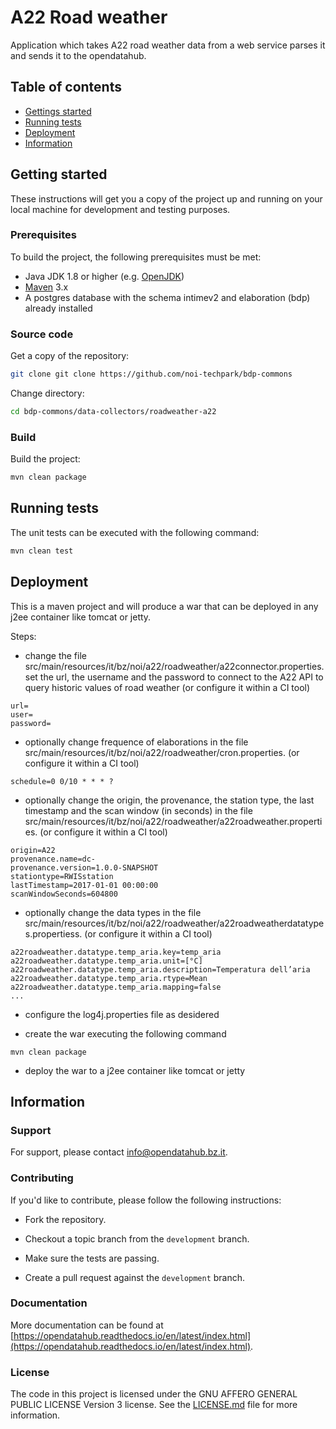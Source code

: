 # A22 Road weather


Application which takes A22 road weather data from a web service parses it and sends it to the opendatahub.

## Table of contents

- [Gettings started](#getting-started)
- [Running tests](#running-tests)
- [Deployment](#deployment)
- [Information](#information)

## Getting started

These instructions will get you a copy of the project up and running
on your local machine for development and testing purposes.

### Prerequisites

To build the project, the following prerequisites must be met:

- Java JDK 1.8 or higher (e.g. [OpenJDK](https://openjdk.java.net/))
- [Maven](https://maven.apache.org/) 3.x
- A postgres database with the schema intimev2 and elaboration (bdp) already installed

### Source code

Get a copy of the repository:

```bash
git clone git clone https://github.com/noi-techpark/bdp-commons
```

Change directory:

```bash
cd bdp-commons/data-collectors/roadweather-a22
```

### Build

Build the project:

```bash
mvn clean package
```

## Running tests

The unit tests can be executed with the following command:

```bash
mvn clean test
```

## Deployment

This is a maven project and will produce a war that can be deployed in any j2ee container like tomcat or jetty.

Steps:

* change the file src/main/resources/it/bz/noi/a22/roadweather/a22connector.properties. set the url, the username and the 
  password to connect to the A22 API to query historic values of road weather (or configure it within a CI tool)
  
```
url=
user=
password=
```

* optionally change frequence of elaborations in the file src/main/resources/it/bz/noi/a22/roadweather/cron.properties.
  (or configure it within a CI tool)
  
```
schedule=0 0/10 * * * ?
```

* optionally change the origin, the provenance, the station type, the last timestamp and the scan window (in seconds) in the file 
src/main/resources/it/bz/noi/a22/roadweather/a22roadweather.properties. (or configure it within a CI tool)
  
```
origin=A22
provenance.name=dc-
provenance.version=1.0.0-SNAPSHOT
stationtype=RWISstation
lastTimestamp=2017-01-01 00:00:00
scanWindowSeconds=604800
```

* optionally change the data types in the file src/main/resources/it/bz/noi/a22/roadweather/a22roadweatherdatatypes.propertiess.
  (or configure it within a CI tool)
  
```
a22roadweather.datatype.temp_aria.key=temp_aria
a22roadweather.datatype.temp_aria.unit=[°C]
a22roadweather.datatype.temp_aria.description=Temperatura dell’aria
a22roadweather.datatype.temp_aria.rtype=Mean
a22roadweather.datatype.temp_aria.mapping=false
...
```

* configure the log4j.properties file as desidered

* create the war executing the following command

```
mvn clean package
```

* deploy the war to a j2ee container like tomcat or jetty


## Information

### Support

For support, please contact [info@opendatahub.bz.it](mailto:info@opendatahub.bz.it).

### Contributing

If you'd like to contribute, please follow the following instructions:

- Fork the repository.

- Checkout a topic branch from the `development` branch.

- Make sure the tests are passing.

- Create a pull request against the `development` branch.

### Documentation

More documentation can be found at [https://opendatahub.readthedocs.io/en/latest/index.html](https://opendatahub.readthedocs.io/en/latest/index.html).

### License

The code in this project is licensed under the GNU AFFERO GENERAL PUBLIC LICENSE Version 3 license. See the [LICENSE.md](LICENSE.md) file for more information.